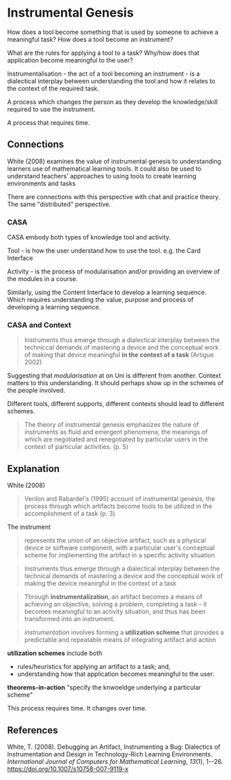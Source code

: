 # Instrumental Genesis

How does a tool become something that is used by someone to achieve a meaningful task? How does a tool become an instrument?

What are the rules for applying a tool to a task? Why/how does that application become meaningful to the user?

Instrumentalisation - the act of a tool becoming an instrument - is a dialectical interplay between understanding the tool and how it relates to the context of the required task.

A process which changes the person as they develop the knowledge/skill required to use the instrument.

A process that requires time.

## Connections

White (2008) examines the value of instrumental genesis to understanding learners use of mathematical learning tools. It could also be used to understand teachers' approaches to using tools to create learning environments and tasks

There are connections with this perspective with chat and practice theory. The same "distributed" perspective. 

### CASA

CASA embody both types of knowledge tool and activity.

Tool - is how the user understand how to use the tool. e.g. the Card Interface

Activity - is the process of modularisation and/or providing an overview of the modules in a course.

Similarly, using the Content Interface to develop a learning sequence. Which requires understanding the value, purpose and process of developing a learning sequence.

### CASA and Context

> Instruments thus emerge through a dialectical interplay between the techniccal demands of mastering a device and the conceptual work of making that device meaningful **in the context of a task** (Artigue 2002)

Suggesting that _modularisation_ at on Uni is different from another. Context matters to this understanding.  It should perhaps show up in the schemes of the people involved. 

Different tools, different supports, different contexts should lead to different schemes.

> The theory of instrumental genesis emphasizes the nature of instruments as fluid and emergent phenomena, the meanings of which are negotiated and renegotiated by particular users in the context of particular activities. (p. 5)

## Explanation

White (2008) 

> Verilon and Rabardel's (1995) account of instrumental genesis, the process through which artifacts become tools to be utilized in the accomplishment of a task (p. 3)

The instrument

> represents the union of an objective artifact, such as a physical device or software component, with a particular user's conceptual scheme for implementing the artifact in a specific activity situation

> Instruments thus emerge through a dialectical interplay between the technical demands of mastering a device and the conceptual work of making the device meanirgful in the context of a task

> Through **instrumentalization**, an artifact becomes a means of achieving an objective, solving a problem, completing a task - it becomes meaningful to an activity situation, and thus has been transformed into an instrument.

> _instrumentation_ involves forming a **utilization scheme** that provides a predictable and repeatable means of integrating artifact and action

**utilization schemes** include both

- rules/heuristics for applying an artifact to a task; and,
- understanding how that application becomes meaningful to the user.

**theorems-in-action** "specify the knwoeldge underlying a particular scheme"

This process requires time. It changes over time.

## References

White, T. (2008). Debugging an Artifact, Instrumenting a Bug: Dialectics of Instrumentation and Design in Technology-Rich Learning Environments. *International Journal of Computers for Mathematical Learning*, *13*(1), 1--26\. <https://doi.org/10.1007/s10758-007-9119-x>
